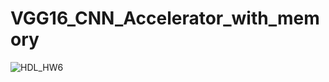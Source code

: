 # VGG16_CNN_Accelerator_with_memory
![HDL_HW6](https://github.com/user-attachments/assets/ebdc2013-4fe9-4f06-9c39-14dc2d7a3e68)
